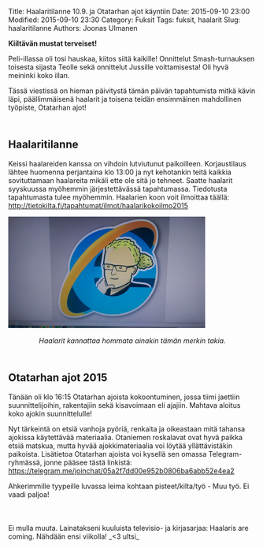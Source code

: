 Title: Haalaritilanne 10.9. ja Otatarhan ajot käyntiin
Date: 2015-09-10 23:00
Modified: 2015-09-10 23:30
Category: Fuksit
Tags: fuksit, haalarit
Slug: haalaritilanne
Authors: Joonas Ulmanen

**Kiiltävän mustat terveiset!**

Peli-illassa oli tosi hauskaa, kiitos siitä kaikille! Onnittelut Smash-turnauksen toisesta sijasta Teolle sekä onnittelut Jussille voittamisesta! Oli hyvä meininki koko illan. 

Tässä viestissä on hieman päivitystä tämän päivän tapahtumista mitkä kävin läpi, päällimmäisenä haalarit ja toisena teidän ensimmäinen mahdollinen työpiste, Otatarhan ajot!

<h2><div class="small box">&nbsp;</div>Haalaritilanne</h2>

Keissi haalareiden kanssa on vihdoin lutviutunut paikoilleen. Korjaustilaus lähtee huomenna perjantaina klo 13:00 ja nyt kehotankin teitä kaikkia sovituttamaan haalareita mikäli ette ole sitä jo tehneet. Saatte haalarit syyskuussa myöhemmin järjestettävässä tapahtumassa. Tiedotusta tapahtumasta tulee myöhemmin. Haalarien koon voit ilmoittaa täällä: <http://tietokilta.fi/tapahtumat/ilmot/haalarikokoilmo2015>

![img/haalarit/kirjastojaba.jpg](img/haalarit/kirjastojaba.jpg "Huikea kirjastojäbä-haalarimerkki")
<div style="text-align: center; font-style: italic;">Haalarit kannattaa hommata ainakin tämän merkin takia.</div>

<h2><div class="small box">&nbsp;</div>Otatarhan ajot 2015</h2>

Tänään oli klo 16:15 Otatarhan ajoista kokoontuminen, jossa tiimi jaettiin suunnittelijoihin, rakentajiin sekä kisavoimaan eli ajajiin. Mahtava aloitus koko ajokin suunnittelulle! 

Nyt tärkeintä on etsiä vanhoja pyöriä, renkaita ja oikeastaan mitä tahansa ajokissa käytettävää materiaalia. Otaniemen roskalavat ovat hyvä paikka etsiä matskua, mutta hyvää ajokkimateriaalia voi löytää yllättävistäkin paikoista. Lisätietoa Otatarhan ajoista voi kysellä sen omassa Telegram-ryhmässä, jonne pääsee tästä linkistä: <https://telegram.me/joinchat/05a2f7dd00e952b0806ba6abb52e4ea2>

<div class="piste tyo">Ahkerimmille tyypeille luvassa leima kohtaan pisteet/kilta/työ - Muu työ. Ei vaadi paljoa!</div>

<br/>
<br/>
<br/> 
Ei mulla muuta. Lainatakseni kuuluista televisio- ja kirjasarjaa: Haalaris are coming. Nähdään ensi viikolla!  
_<3 ultsi_

